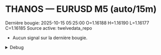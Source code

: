 # THANOS — EURUSD M5 (auto/15m)
Dernière bougie: 2025-10-15 05:25:00  O=1.16188  H=1.16190  L=1.16177  C=1.16185
Source active: twelvedata_repo

- Aucun signal sur la dernière bougie.

<details><summary>Debug</summary>

- TD_API_KEY manquant.

</details>